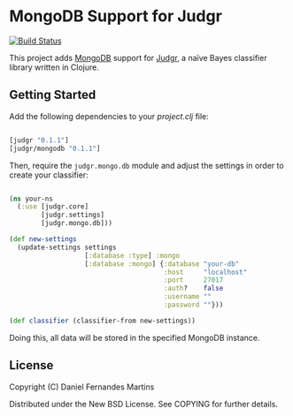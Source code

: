 # MongoDB Support for Judgr

[![Build Status](https://secure.travis-ci.org/danielfm/judgr-mongodb.png?branch=master)](http://travis-ci.org/danielfm/judgr-mongodb)

This project adds [MongoDB](http://mongodb.org) support for
[Judgr](http://danielfm.github.com/judgr/), a naïve Bayes classifier
library written in Clojure.

## Getting Started

Add the following dependencies to your _project.clj_ file:

````clojure

[judgr "0.1.1"]
[judgr/mongodb "0.1.1"]
````

Then, require the `judgr.mongo.db` module and adjust the settings in
order to create your classifier:

````clojure

(ns your-ns
  (:use [judgr.core]
        [judgr.settings]
        [judgr.mongo.db]))

(def new-settings
  (update-settings settings
                   [:database :type] :mongo
                   [:database :mongo] {:database "your-db"
                                       :host     "localhost"
                                       :port     27017
                                       :auth?    false
                                       :username ""
                                       :password ""}))

(def classifier (classifier-from new-settings))

````

Doing this, all data will be stored in the specified MongoDB instance.

## License

Copyright (C) Daniel Fernandes Martins

Distributed under the New BSD License. See COPYING for further details.
